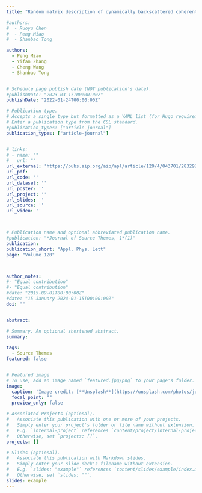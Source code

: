```yaml
---
title: "Random matrix description of dynamically backscattered coherent waves propagating in a wide-field-illuminated random medium"

#authors:
#  - Ruoyu Chen
#  - Peng Miao
#  - Shanbao Tong

authors:
  - Peng Miao
  - Yifan Zhang
  - Cheng Wang
  - Shanbao Tong


# Schedule page publish date (NOT publication's date).
#publishDate: "2023-03-17T00:00:00Z"
publishDate: "2022-01-24T00:00:00Z"

# Publication type.
# Accepts a single type but formatted as a YAML list (for Hugo requirements).
# Enter a publication type from the CSL standard.
#publication_types: ["article-journal"]
publication_types: ["article-journal"]


# links:
# - name: ""
#   url: ""
url_external: 'https://pubs.aip.org/aip/apl/article/120/4/043701/2832920/Random-matrix-description-of-dynamically'
url_pdf:
url_code: ''
url_dataset: ''
url_poster: ''
url_project: ''
url_slides: ''
url_source: ''
url_video: ''



# Publication name and optional abbreviated publication name.
#publication: "*Journal of Source Themes, 1*(1)"
publication:
publication_short: "Appl. Phys. Lett"
page: "Volume 120"



author_notes:
#- "Equal contribution"
#- "Equal contribution"
#date: "2015-09-01T00:00:00Z"
#date: "15 January 2024-01-15T00:00:00Z"
doi: ""


abstract: 

# Summary. An optional shortened abstract.
summary: 

tags:
  - Source Themes
featured: false


# Featured image
# To use, add an image named `featured.jpg/png` to your page's folder. 
image:
  caption: 'Image credit: [**Unsplash**](https://unsplash.com/photos/jdD8gXaTZsc)'
  focal_point: ""
  preview_only: false

# Associated Projects (optional).
#   Associate this publication with one or more of your projects.
#   Simply enter your project's folder or file name without extension.
#   E.g. `internal-project` references `content/project/internal-project/index.md`.
#   Otherwise, set `projects: []`.
projects: []

# Slides (optional).
#   Associate this publication with Markdown slides.
#   Simply enter your slide deck's filename without extension.
#   E.g. `slides: "example"` references `content/slides/example/index.md`.
#   Otherwise, set `slides: ""`.
slides: example
---
```

